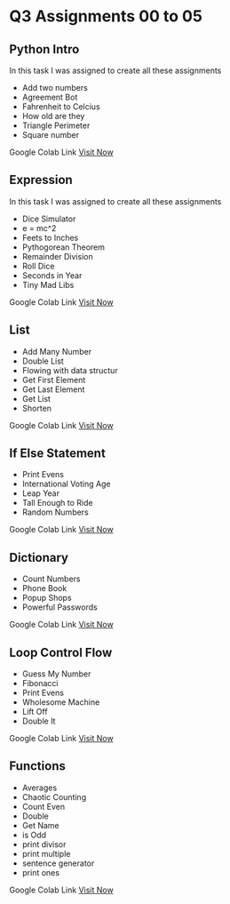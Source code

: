 # Q3 Assignments 00 to 05

## Python Intro
In this task I was assigned to create all these assignments
* Add two numbers
* Agreement Bot
* Fahrenheit to Celcius
* How old are they
* Triangle Perimeter
* Square number

Google Colab Link [Visit Now](https://colab.research.google.com/drive/1LpDYcO8WyvWyyyDKevHukTlYdlDIvaOX?usp=sharing)

## Expression
In this task I was assigned to create all these assignments
* Dice Simulator
* e = mc^2
* Feets to Inches
* Pythogorean Theorem
* Remainder Division
* Roll Dice
* Seconds in Year
* Tiny Mad Libs

Google Colab Link [Visit Now](https://colab.research.google.com/drive/1frudMbIvlZLfosvmF36eJO2_Ney1yMaT?usp=sharing)


## List
* Add Many Number
* Double List
* Flowing with data structur
* Get First Element
* Get Last Element
* Get List
* Shorten

Google Colab Link [Visit Now](https://colab.research.google.com/drive/10a6FDnEdGoVJkXXXSfvy45SNh-hyU-UF?usp=sharing)


## If Else Statement
* Print Evens
* International Voting Age
* Leap Year
* Tall Enough to Ride
* Random Numbers

Google Colab Link [Visit Now](https://colab.research.google.com/drive/14NHhOzed3wOSb0-leWSUtJ8OHBxZUV1W?usp=sharing)


## Dictionary
* Count Numbers
* Phone Book
* Popup Shops
* Powerful Passwords

Google Colab Link [Visit Now](https://colab.research.google.com/drive/1SrN7aVvL18FcW1kQxHO0adj_x8mYe86Q?usp=sharing)

## Loop Control Flow
* Guess My Number
* Fibonacci
* Print Evens
* Wholesome Machine
* Lift Off
* Double It

Google Colab Link [Visit Now](https://colab.research.google.com/drive/19SiUKpyXLd0ffc3RK8wAU_7Tp00UWjUF?usp=sharing)

## Functions
* Averages
* Chaotic Counting
* Count Even
* Double
* Get Name
* is Odd
* print divisor
* print multiple
* sentence generator
* print ones

Google Colab Link [Visit Now](https://colab.research.google.com/drive/1Bjg1vsz93DsXlaNYq6U9LliAWYlZGTdB?usp=sharing)


